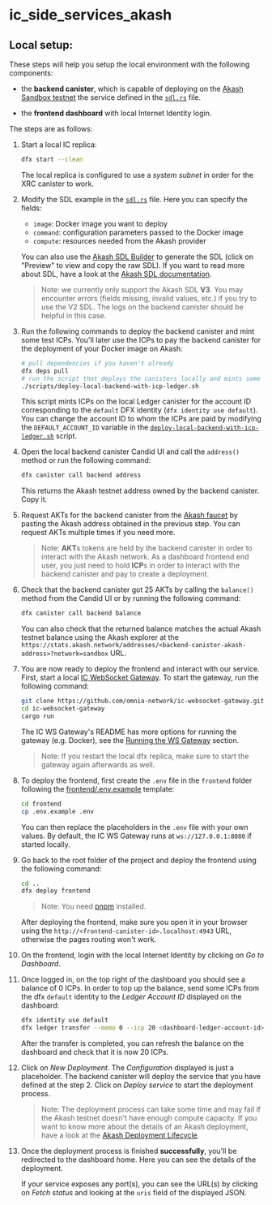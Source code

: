 # ic_side_services_akash

## Local setup:

These steps will help you setup the local environment with the following components:

- the **backend canister**, which is capable of deploying on the [Akash Sandbox testnet](https://akash.network/docs/deployments/sandbox/introduction/) the service defined in the [`sdl.rs`](./src/backend/src/fixtures/sdl.rs) file.

- the **frontend dashboard** with local Internet Identity login.

The steps are as follows:

1. Start a local IC replica:

    ```bash
    dfx start --clean
    ```

    The local replica is configured to use a _system subnet_ in order for the XRC canister to work.

2. Modify the SDL example in the [`sdl.rs`](./src/backend/src/fixtures/sdl.rs) file. Here you can specify the fields:

    - `image`: Docker image you want to deploy
    - `command`: configuration parameters passed to the Docker image
    - `compute`: resources needed from the Akash provider

    You can also use the [Akash SDL Builder](https://console.akash.network/sdl-builder) to generate the SDL (click on "Preview" to view and copy the raw SDL).
    If you want to read more about SDL, have a look at the [Akash SDL documentation](https://akash.network/docs/getting-started/stack-definition-language).

    > Note: we currently only support the Akash SDL **V3**. You may encounter errors (fields missing, invalid values, etc.) if you try to use the V2 SDL. The logs on the backend canister should be helpful in this case.

3. Run the following commands to deploy the backend canister and mint some test ICPs. You'll later use the ICPs to pay the backend canister for the deployment of your Docker image on Akash:

    ```bash
    # pull dependencies if you haven't already
    dfx deps pull
    # run the script that deploys the canisters locally and mints some ICPs for the default identity
    ./scripts/deploy-local-backend-with-icp-ledger.sh
    ```

    This script mints ICPs on the local Ledger canister for the account ID corresponding to the `default` DFX identity (`dfx identity use default`). You can change the account ID to whom the ICPs are paid by modifying the `DEFAULT_ACCOUNT_ID` variable in the [`deploy-local-backend-with-icp-ledger.sh`](./scripts/deploy-local-backend-with-icp-ledger.sh) script.

4. Open the local backend canister Candid UI and call the `address()` method or run the following command:

    ```bash
    dfx canister call backend address
    ```

    This returns the Akash testnet address owned by the backend canister. Copy it.

5. Request AKTs for the backend canister from the [Akash faucet](https://faucet.sandbox-01.aksh.pw/) by pasting the Akash address obtained in the previous step. You can request AKTs multiple times if you need more.

    > Note: **AKT**s tokens are held by the backend canister in order to interact with the Akash network. As a dashboard frontend end user, you just need to hold **ICP**s in order to interact with the backend canister and pay to create a deployment.

6. Check that the backend canister got 25 AKTs by calling the `balance()` method from the Candid UI or by running the following command:

    ```bash
    dfx canister call backend balance
    ```

    You can also check that the returned balance matches the actual Akash testnet balance using the Akash explorer at the `https://stats.akash.network/addresses/<backend-canister-akash-address>?network=sandbox` URL.

7. You are now ready to deploy the frontend and interact with our service. First, start a local [IC WebSocket Gateway](https://github.com/omnia-network/ic-websocket-gateway). To start the gateway, run the following command:

    ```bash
    git clone https://github.com/omnia-network/ic-websocket-gateway.git
    cd ic-websocket-gateway
    cargo run
    ```

    The IC WS Gateway's README has more options for running the gateway (e.g. Docker), see the [Running the WS Gateway](https://github.com/omnia-network/ic-websocket-gateway#running-the-ws-gateway) section.

    > Note: If you restart the local dfx replica, make sure to start the gateway again afterwards as well.

8. To deploy the frontend, first create the `.env` file in the `frontend` folder following the [frontend/.env.example](./frontend/.env.example) template:

    ```bash
    cd frontend
    cp .env.example .env
    ```

    You can then replace the placeholders in the `.env` file with your own values. By default, the IC WS Gateway runs at `ws://127.0.0.1:8080` if started locally.

9. Go back to the root folder of the project and deploy the frontend using the following command:

    ```bash
    cd ..
    dfx deploy frontend
    ```

    > Note: You need [pnpm](https://pnpm.io/) installed.

    After deploying the frontend, make sure you open it in your browser using the `http://<frontend-canister-id>.localhost:4943` URL, otherwise the pages routing won't work.

10. On the frontend, login with the local Internet Identity by clicking on _Go to Dashboard_.

11. Once logged in, on the top right of the dashboard you should see a balance of 0 ICPs. In order to top up the balance, send some ICPs from the dfx `default` identity to the _Ledger Account ID_ displayed on the dashboard:

    ```bash
    dfx identity use default
    dfx ledger transfer --memo 0 --icp 20 <dashboard-ledger-account-id>
    ```

    After the transfer is completed, you can refresh the balance on the dashboard and check that it is now 20 ICPs.

12. Click on _New Deployment_. The _Configuration_ displayed is just a placeholder. The backend canister will deploy the service that you have defined at the step 2. Click on _Deploy service_ to start the deployment process.

    > Note: The deployment process can take some time and may fail if the Akash testnet doesn't have enough compute capacity. If you want to know more about the details of an Akash deployment, have a look at the [Akash Deployment Lifecycle](https://akash.network/docs/getting-started/intro-to-akash/bids-and-leases/#akash-deployment-lifecycle).

13. Once the deployment process is finished **successfully**, you'll be redirected to the dashboard home. Here you can see the details of the deployment.

    If your service exposes any port(s), you can see the URL(s) by clicking on _Fetch status_ and looking at the `uris` field of the displayed JSON.
